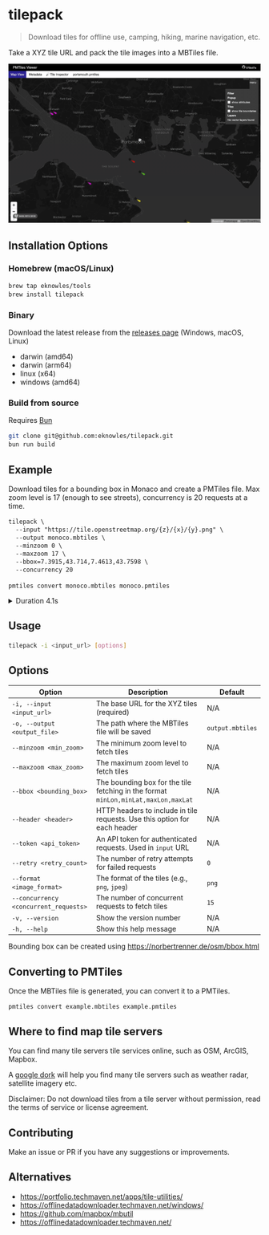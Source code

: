 # tilepack

> Download tiles for offline use, camping, hiking, marine navigation, etc.

Take a XYZ tile URL and pack the tile images into a MBTiles file.

![gif](./pmtiles.gif)

## Installation Options

### Homebrew (macOS/Linux)

```bash
brew tap eknowles/tools
brew install tilepack
```

### Binary

Download the latest release from the [releases page](https://github.com/eknowles/tilepack/releases) (Windows, macOS, Linux)

- darwin (amd64)
- darwin (arm64)
- linux (x64)
- windows (amd64)

### Build from source

Requires [Bun](https://bun.sh/)

```bash
git clone git@github.com:eknowles/tilepack.git
bun run build
```

## Example

Download tiles for a bounding box in Monaco and create a PMTiles file. Max zoom level is 17 (enough to see streets), concurrency is 20 requests at a time.

```shell
tilepack \
  --input "https://tile.openstreetmap.org/{z}/{x}/{y}.png" \
  --output monoco.mbtiles \
  --minzoom 0 \
  --maxzoom 17 \
  --bbox=7.3915,43.714,7.4613,43.7598 \
  --concurrency 20

pmtiles convert monoco.mbtiles monoco.pmtiles
```

<details>
  <summary>Duration 4.1s</summary>
  
  ```text
  Processing zoom level 0 (1 tiles)
  Processing zoom level 1 (1 tiles)
  Processing zoom level 2 (1 tiles)
  Processing zoom level 3 (1 tiles)
  Processing zoom level 4 (1 tiles)
  Processing zoom level 5 (1 tiles)
  Processing zoom level 6 (1 tiles)
  Processing zoom level 7 (1 tiles)
  Processing zoom level 8 (1 tiles)
  Processing zoom level 9 (1 tiles)
  Processing zoom level 10 (1 tiles)
  Processing zoom level 11 (1 tiles)
  Processing zoom level 12 (1 tiles)
  Processing zoom level 13 (4 tiles)
  Processing zoom level 14 (16 tiles)
  Processing zoom level 15 (56 tiles)
  Processing zoom level 16 (182 tiles)
  Processing zoom level 17 (624 tiles)
  Finished processing all zoom levels
  2024/08/18 09:02:45 convert.go:265: Pass 1: Assembling TileID set
  2024/08/18 09:02:45 convert.go:296: Pass 2: writing tiles
  100% |████████████████████████████████████████████████████████████████████████████████████████████████████████████████████████████████████████████████████████████████████████████████████████████████████████████████████| (895/895, 42014 it/s)
  2024/08/18 09:02:45 convert.go:350: # of addressed tiles:  895
  2024/08/18 09:02:45 convert.go:351: # of tile entries (after RLE):  647
  2024/08/18 09:02:45 convert.go:352: # of tile contents:  581
  2024/08/18 09:02:45 convert.go:374: Total dir bytes:  1945
  2024/08/18 09:02:45 convert.go:375: Average bytes per addressed tile: 2.17
  2024/08/18 09:02:45 convert.go:345: Finished in  24.71ms
  ```
</details>


## Usage

```bash
tilepack -i <input_url> [options]
```

## Options

| Option | Description | Default |
|--------|-------------|---------|
| `-i, --input <input_url>` | The base URL for the XYZ tiles (required) | N/A |
| `-o, --output <output_file>` | The path where the MBTiles file will be saved | `output.mbtiles` |
| `--minzoom <min_zoom>` | The minimum zoom level to fetch tiles | N/A |
| `--maxzoom <max_zoom>` | The maximum zoom level to fetch tiles | N/A |
| `--bbox <bounding_box>` | The bounding box for the tile fetching in the format `minLon,minLat,maxLon,maxLat` | N/A |
| `--header <header>` | HTTP headers to include in tile requests. Use this option for each header | N/A |
| `--token <api_token>` | An API token for authenticated requests. Used in `input` URL | N/A |
| `--retry <retry_count>` | The number of retry attempts for failed requests | `0` |
| `--format <image_format>` | The format of the tiles (e.g., `png`, `jpeg`) | `png` |
| `--concurrency <concurrent_requests>` | The number of concurrent requests to fetch tiles | `15` |
| `-v, --version` | Show the version number | N/A |
| `-h, --help` | Show this help message | N/A |

Bounding box can be created using https://norbertrenner.de/osm/bbox.html

## Converting to PMTiles

Once the MBTiles file is generated, you can convert it to a PMTiles.

```shell
pmtiles convert example.mbtiles example.pmtiles
```

## Where to find map tile servers

You can find many tile servers tile services online, such as OSM, ArcGIS, Mapbox.

A [google dork](https://en.wikipedia.org/wiki/Google_hacking) will help you find many tile servers such as weather radar, satellite imagery etc.

Disclaimer: Do not download tiles from a tile server without permission, read the terms of service or license agreement.

## Contributing

Make an issue or PR if you have any suggestions or improvements.

## Alternatives

- https://portfolio.techmaven.net/apps/tile-utilities/
- https://offlinedatadownloader.techmaven.net/windows/
- https://github.com/mapbox/mbutil
- https://offlinedatadownloader.techmaven.net/
